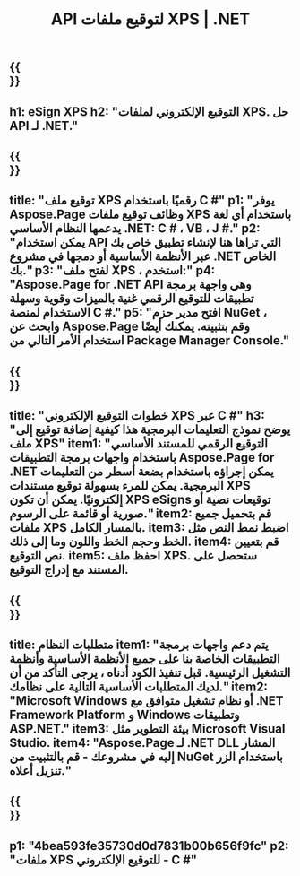 ﻿---
translation: true
template: /_templates/_signature-child-net.md
title: API لتوقيع ملفات XPS | .NET
url: /net/signature/xps/
description: "C # التعليمات البرمجية المصدر لتوقيع مستندات XPS إلكترونيًا على .NET Framework Platform و Windows وتطبيقات ASP.NET. واجهات برمجة تطبيقات بسيطة لوظائف توقيع XPS."
informat: XPS
---

{{<section banner>}}
---
h1: eSign XPS
h2: "التوقيع الإلكتروني لملفات XPS. حل API لـ .NET."
---

{{<section overview>}}
---
title: "توقيع ملف XPS رقميًا باستخدام C #"
p1: "يوفر Aspose.Page وظائف توقيع ملفات XPS باستخدام أي لغة يدعمها النظام الأساسي .NET: C # ، VB ، J #."
p2: "يمكن استخدام API التي تراها هنا لإنشاء تطبيق خاص بك عبر الأنظمة الأساسية أو دمجها في مشروع .NET الخاص بك."
p3: "لفتح ملف XPS ، استخدم:"
p4: "Aspose.Page for .NET API وهي واجهة برمجة تطبيقات للتوقيع الرقمي غنية بالميزات وقوية وسهلة الاستخدام لمنصة C #."
p5: "افتح مدير حزم NuGet ، وابحث عن Aspose.Page وقم بتثبيته. يمكنك أيضًا استخدام الأمر التالي من Package Manager Console."
---

{{<section feature1>}}
---
title: "خطوات التوقيع الإلكتروني XPS عبر C #"
h3: "يوضح نموذج التعليمات البرمجية هذا كيفية إضافة توقيع إلى ملف XPS"
item1: "التوقيع الرقمي للمستند الأساسي باستخدام واجهات برمجة التطبيقات Aspose.Page for .NET يمكن إجراؤه باستخدام بضعة أسطر من التعليمات البرمجية. يمكن للمرء بسهولة توقيع مستندات XPS إلكترونيًا. يمكن أن تكون XPS eSigns توقيعات نصية أو صورية أو قائمة على الرسوم."
item2: قم بتحميل جميع ملفات XPS بالمسار الكامل.
item3: اضبط نمط النص مثل الخط وحجم الخط واللون وما إلى ذلك.
item4: قم بتعيين نص التوقيع.
item5: احفظ ملف XPS. ستحصل على المستند مع إدراج التوقيع.
---

{{<section feature2>}}
---
title: متطلبات النظام
item1: "يتم دعم واجهات برمجة التطبيقات الخاصة بنا على جميع الأنظمة الأساسية وأنظمة التشغيل الرئيسية. قبل تنفيذ الكود أدناه ، يرجى التأكد من أن لديك المتطلبات الأساسية التالية على نظامك."
item2: "Microsoft Windows أو نظام تشغيل متوافق مع .NET Framework Platform و Windows وتطبيقات ASP.NET."
item3: بيئة التطوير مثل Microsoft Visual Studio.
item4: "Aspose.Page لـ .NET DLL المشار إليه في مشروعك - قم بالتثبيت من NuGet باستخدام الزر تنزيل أعلاه."
---

{{<section gist>}}
---
p1: "4bea593fe35730d0d7831b00b656f9fc"
p2: "ملفات XPS للتوقيع الإلكتروني - C #"
--- 
